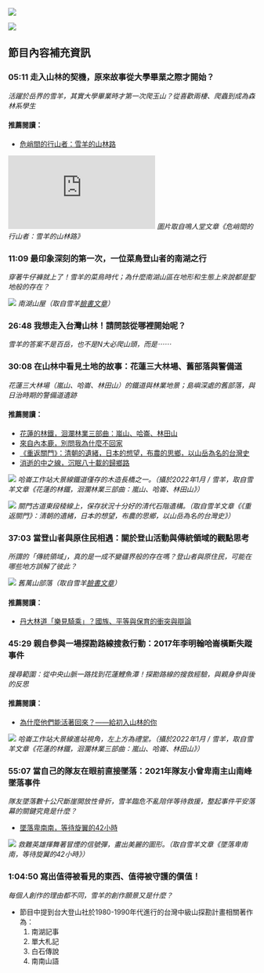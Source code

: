 ---
---
![](https://i.imgur.com/rYnwns3.jpg)

![](https://i.imgur.com/sYVQMvg.jpg)

## 節目內容補充資訊

### 05:11 走入山林的契機，原來故事從大學畢業之際才開始？
*活躍於岳界的雪羊，其實大學畢業時才第一次爬玉山？從喜歡兩棲、爬蟲到成為森林系學生*

#### 推薦閱讀：

* [危峭間的行山者：雪羊的山林路](https://opinion.udn.com/opinion/story/10763/2683455)

![](https://pgw.udn.com.tw/gw/photo.php?u=https://uc.udn.com.tw/photo/2017/09/05/99/3961313.jpg&x=0&y=0&sw=0&sh=0&sl=W&fw=1050)
*圖片取自鳴人堂文章《危峭間的行山者：雪羊的山林路》*

### 11:09 最印象深刻的第一次，一位菜鳥登山者的南湖之行
*穿著牛仔褲就上了！雪羊的菜鳥時代；為什麼南湖山區在地形和生態上來說都是聖地般的存在？*

![](https://i.imgur.com/15nJBKc.jpg)
*南湖山屋（取自雪羊[臉書文章](https://www.facebook.com/snowram/photos/a.769552679760293/852333221482238/)）*

### 26:48 我想走入台灣山林！請問該從哪裡開始呢？
*雪羊的答案不是百岳，也不是N大必爬山頭，而是⋯⋯*

### 30:08 在山林中看見土地的故事：花蓮三大林場、舊部落與警備道
*花蓮三大林場（嵐山、哈崙、林田山）的鐵道與林業地景；島嶼深處的舊部落，與日治時期的警備道遺跡*

#### 推薦閱讀：

* [花蓮的林鐵，洄瀾林業三部曲：嵐山、哈崙、林田山](https://vocus.cc/article/63920ff9fd89780001885bad)
* [來自內本鹿，別問我為什麼不回家](https://vocus.cc/article/62330b90fd897800018ea289)
* [《重返關門》：清朝的遺緒，日本的想望，布農的思鄉，以山岳為名的台灣史](https://vocus.cc/article/60bb8b4bfd897800017f2612)
* [消逝的中之線，沉眠八十載的歸鄉路](https://vocus.cc/article/5e527115fd897800013e1394)

![](https://vocus.cc/_next/image?url=https%3A%2F%2Fd2a6d2ofes041u.cloudfront.net%2Fresize%3Fnorotation%3Dtrue%26url%3Dhttps%253A%252F%252Fimages.vocus.cc%252F760ea40b-f164-4485-b001-7a04e277888f.jpg%26width%3D1110%26sign%3DLYLmve9eej_yY_tBJGXA-NNePO-a-T-Ulb7PcpiL5Ds&w=1920&q=100)
*哈崙工作站大景線鐵道僅存的木造長橋之一。（攝於2022年1月 / 雪羊，取自雪羊文章《花蓮的林鐵，洄瀾林業三部曲：嵐山、哈崙、林田山》）*

![](https://vocus.cc/_next/image?url=https%3A%2F%2Fd2a6d2ofes041u.cloudfront.net%2Fresize%3Fnorotation%3Dtrue%26url%3Dhttps%253A%252F%252Fimages.vocus.cc%252F1b5bfe8d-49ab-42f1-a63b-75fd68fad7ce.jpg%26width%3D1110%26sign%3Dx8g_6rkKYq0a8vLAFnvmbDyQKkdSHOQjt4Ys0tZ2diU&w=1920&q=100)
*關門古道東段稜線上，保存狀況十分好的清代石階遺構。（取自雪羊文章《《重返關門》：清朝的遺緒，日本的想望，布農的思鄉，以山岳為名的台灣史》）*

### 37:03 當登山者與原住民相遇：關於登山活動與傳統領域的觀點思考
*所謂的「傳統領域」，真的是一成不變疆界般的存在嗎？登山者與原住民，可能在哪些地方誤解了彼此？*

![](https://i.imgur.com/sNPJUxL.jpg)
*舊萬山部落（取自雪羊[臉書文章](https://www.facebook.com/snowram/photos/a.769552679760293/3228278587221011/)）*

#### 推薦閱讀：

* [丹大林道「樂見騎乘」？國族、平等與保育的衝突與辯論](https://www.facebook.com/snowram/posts/pfbid02bEqPoUAdcS5fhMfWH9dHEjnDVhMxRbcNDZi6D9LaJpEuckiapVA3eDviSa9AQNPpl)

### 45:29 親自參與一場探勘路線搜救行動：2017年李明翰哈崙橫斷失蹤事件
*搜尋範圍：從中央山脈一路找到花蓮鯉魚潭！探勘路線的搜救經驗，與親身參與後的反思*

#### 推薦閱讀：

* [為什麼他們能活著回來？——給初入山林的你](https://opinion.udn.com/opinion/story/10339/2780593)

![](https://vocus.cc/_next/image?url=https%3A%2F%2Fd2a6d2ofes041u.cloudfront.net%2Fresize%3Fnorotation%3Dtrue%26url%3Dhttps%253A%252F%252Fimages.vocus.cc%252F2fedddbb-a6ae-4d8f-a77b-21eae3db303f.jpg%26width%3D1110%26sign%3DlOynmgrkK1IxkKjZIqniCDmMATk8pJMyVb_0ORx3G5Q&w=1920&q=100)
*哈崙工作站大景線進站視角，左上方為禮堂。（攝於2022年1月 / 雪羊，取自雪羊文章《花蓮的林鐵，洄瀾林業三部曲：嵐山、哈崙、林田山》）*

### 55:07 當自己的隊友在眼前直接墜落：2021年隊友小曾卑南主山南峰墜落事件
*隊友墜落數十公尺斷崖開放性骨折，雪羊臨危不亂陪伴等待救援，整起事件平安落幕的關鍵究竟是什麼？*

* [墜落卑南南，等待旋翼的42小時](https://vocus.cc/article/6024d48efd89780001d0f5cb)

![](https://vocus.cc/_next/image?url=https%3A%2F%2Fd2a6d2ofes041u.cloudfront.net%2Fresize%3Fnorotation%3Dtrue%26url%3Dhttps%253A%252F%252Fimages.vocus.cc%252Fafab3356-daf4-4c86-996d-ad1ccce3f64e.jpg%26width%3D1110%26sign%3D5nThaH4jNBZQVk9lSTWmjugkKqgjBtFWgxAPtl0TiSY&w=1920&q=100)
*救難英雄揮舞著冒煙的信號彈，畫出美麗的圖形。（取自雪羊文章《墜落卑南南，等待旋翼的42小時》）*

### 1:04:50 寫出值得被看見的東西、值得被守護的價值！
*每個人創作的理由都不同，雪羊的創作願景又是什麼？*

* 節目中提到台大登山社於1980-1990年代進行的台灣中級山探勘計畫相關著作為：
  1. 南湖記事
  2. 單大札記
  3. 白石傳說
  4. 南南山語
